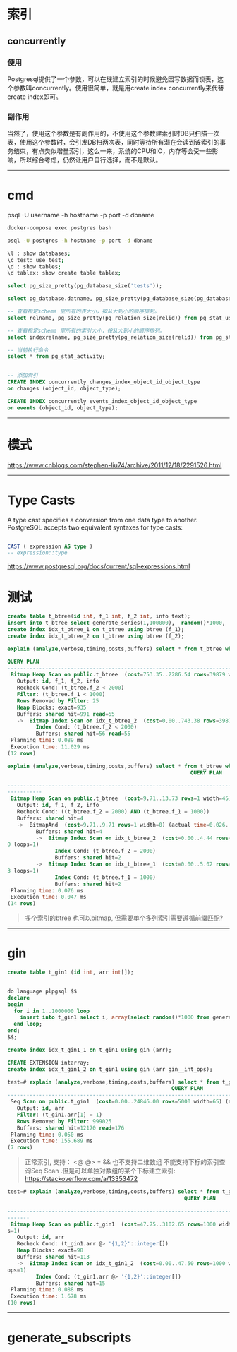# 索引

## concurrently

### 使用
Postgresql提供了一个参数，可以在线建立索引的时候避免因写数据而锁表，这个参数叫concurrently。使用很简单，就是用create index concurrently来代替create index即可。

### 副作用
当然了，使用这个参数是有副作用的，不使用这个参数建索引时DB只扫描一次表，使用这个参数时，会引发DB扫两次表，同时等待所有潜在会读到该索引的事务结束，有点类似增量索引，这么一来，系统的CPU和IO，内存等会受一些影响，所以综合考虑，仍然让用户自行选择，而不是默认。


---
# cmd
psql -U username -h hostname -p port -d dbname

```bash
docker-compose exec postgres bash

psql -U postgres -h hostname -p port -d dbname

\l : show databases;
\c test: use test;
\d : show tables;
\d tablex: show create table tablex;
```

```sql
select pg_size_pretty(pg_database_size('tests'));

select pg_database.datname, pg_size_pretty(pg_database_size(pg_database.datname)) AS size from pg_database;

-- 查看指定schema 里所有的表大小，按从大到小的顺序排列。
select relname, pg_size_pretty(pg_relation_size(relid)) from pg_stat_user_tables where schemaname='public' order by pg_relation_size(relid) desc;

-- 查看指定schema 里所有的索引大小，按从大到小的顺序排列。
select indexrelname, pg_size_pretty(pg_relation_size(relid)) from pg_stat_user_indexes where schemaname='public' order by pg_relation_size(relid) desc;

-- 当前执行命令
select * from pg_stat_activity;


-- 添加索引
CREATE INDEX concurrently changes_index_object_id_object_type
on changes (object_id, object_type);

CREATE INDEX concurrently events_index_object_id_object_type
on events (object_id, object_type);

```

---
# 模式

https://www.cnblogs.com/stephen-liu74/archive/2011/12/18/2291526.html


---
# Type Casts

A type cast specifies a conversion from one data type to another. PostgreSQL accepts two equivalent syntaxes for type casts:
```sql

CAST ( expression AS type )
-- expression::type

```
https://www.postgresql.org/docs/current/sql-expressions.html

# 测试

```sql
create table t_btree(id int, f_1 int, f_2 int, info text);
insert into t_btree select generate_series(1,100000),  random()*1000,  random()*5000, md5(random()::text);
create index idx_t_btree_1 on t_btree using btree (f_1);
create index idx_t_btree_2 on t_btree using btree (f_2);

explain (analyze,verbose,timing,costs,buffers) select * from t_btree where f_1 < 1000 and f_2 < 2000;
```

```sql
QUERY PLAN
--------------------------------------------------------------------------------------------------------------------------------
 Bitmap Heap Scan on public.t_btree  (cost=753.35..2286.54 rows=39879 width=45) (actual time=2.921..9.756 rows=39938 loops=1)
   Output: id, f_1, f_2, info
   Recheck Cond: (t_btree.f_2 < 2000)
   Filter: (t_btree.f_1 < 1000)
   Rows Removed by Filter: 25
   Heap Blocks: exact=935
   Buffers: shared hit=991 read=55
   ->  Bitmap Index Scan on idx_t_btree_2  (cost=0.00..743.38 rows=39879 width=0) (actual time=2.818..2.818 rows=39963 loops=1)
         Index Cond: (t_btree.f_2 < 2000)
         Buffers: shared hit=56 read=55
 Planning time: 0.089 ms
 Execution time: 11.029 ms
(12 rows)
```

```sql
explain (analyze,verbose,timing,costs,buffers) select * from t_btree where f_1 = 1000 and f_2 = 2000;
                                                          QUERY PLAN

-------------------------------------------------------------------------------------------------------------------
-----------
 Bitmap Heap Scan on public.t_btree  (cost=9.71..13.73 rows=1 width=45) (actual time=0.028..0.028 rows=0 loops=1)
   Output: id, f_1, f_2, info
   Recheck Cond: ((t_btree.f_2 = 2000) AND (t_btree.f_1 = 1000))
   Buffers: shared hit=4
   ->  BitmapAnd  (cost=9.71..9.71 rows=1 width=0) (actual time=0.026..0.026 rows=0 loops=1)
         Buffers: shared hit=4
         ->  Bitmap Index Scan on idx_t_btree_2  (cost=0.00..4.44 rows=20 width=0) (actual time=0.013..0.013 rows=2
0 loops=1)
               Index Cond: (t_btree.f_2 = 2000)
               Buffers: shared hit=2
         ->  Bitmap Index Scan on idx_t_btree_1  (cost=0.00..5.02 rows=97 width=0) (actual time=0.010..0.010 rows=6
3 loops=1)
               Index Cond: (t_btree.f_1 = 1000)
               Buffers: shared hit=2
 Planning time: 0.076 ms
 Execution time: 0.047 ms
(14 rows)
```

> 多个索引的btree 也可以bitmap, 但需要单个多列索引需要遵循前缀匹配?

---
# gin

```sql
create table t_gin1 (id int, arr int[]);


do language plpgsql $$
declare
begin
  for i in 1..1000000 loop
    insert into t_gin1 select i, array(select random()*1000 from generate_series(1,10));
  end loop;
end;
$$;

create index idx_t_gin1_1 on t_gin1 using gin (arr);

CREATE EXTENSION intarray;
create index idx_t_gin1_2 on t_gin1 using gin (arr gin__int_ops);

```

```sql
test=# explain (analyze,verbose,timing,costs,buffers) select * from t_gin1 where  arr[1]  = 1;
                                                    QUERY PLAN
-------------------------------------------------------------------------------------------------------------------
 Seq Scan on public.t_gin1  (cost=0.00..24846.00 rows=5000 width=65) (actual time=0.174..155.621 rows=975 loops=1)
   Output: id, arr
   Filter: (t_gin1.arr[1] = 1)
   Rows Removed by Filter: 999025
   Buffers: shared hit=12170 read=176
 Planning time: 0.050 ms
 Execution time: 155.689 ms
(7 rows)
```

> 正常索引, 支持： <@ @> = &&  也不支持二维数组
> 不能支持下标的索引查询Seq Scan .但是可以单独对数组的某个下标建立索引: https://stackoverflow.com/a/13353472

```sql
test=# explain (analyze,verbose,timing,costs,buffers) select * from t_gin1 where  arr  @> array[1,2];
                                                        QUERY PLAN

-------------------------------------------------------------------------------------------------------------------
-------
 Bitmap Heap Scan on public.t_gin1  (cost=47.75..3102.65 rows=1000 width=65) (actual time=1.503..1.646 rows=99 loop
s=1)
   Output: id, arr
   Recheck Cond: (t_gin1.arr @> '{1,2}'::integer[])
   Heap Blocks: exact=98
   Buffers: shared hit=113
   ->  Bitmap Index Scan on idx_t_gin1_2  (cost=0.00..47.50 rows=1000 width=0) (actual time=1.483..1.483 rows=99 lo
ops=1)
         Index Cond: (t_gin1.arr @> '{1,2}'::integer[])
         Buffers: shared hit=15
 Planning time: 0.088 ms
 Execution time: 1.678 ms
(10 rows)

```

---
# generate_subscripts
